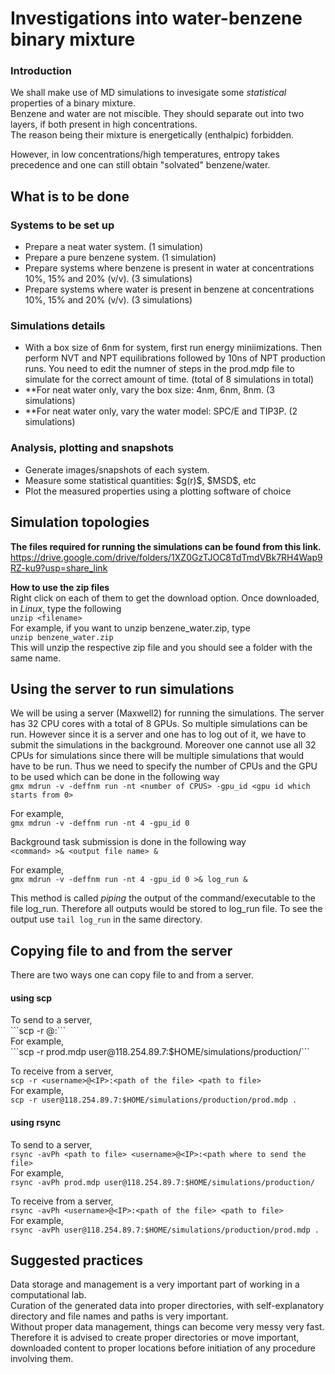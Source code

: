 <h1> Investigations into water-benzene binary mixture </h1>

<h3> Introduction </h3>

We shall make use of MD simulations to invesigate some *statistical* properties of a binary mixture.<br>
Benzene and water are not miscible. They should separate out into two layers, if both present in high concentrations.<br>
The reason being their mixture is energetically (enthalpic) forbidden. 

However, in low concentrations/high temperatures, entropy takes precedence and one can still obtain "solvated" benzene/water.

<h2> What is to be done </h2>

<h3> Systems to be set up </h3>
 <ul>
  <li> Prepare a neat water system. (1 simulation) </li>
  <li> Prepare a pure benzene system. (1 simulation) </li>
  <li> Prepare systems where benzene is present in water at concentrations 10%, 15% and 20% (v/v). (3 simulations) </li>
  <li> Prepare systems where water is present in benzene at concentrations 10%, 15% and 20% (v/v). (3 simulations) </li>
 </ul>

<h3> Simulations details </h3>
 <ul>
  <li> With a box size of 6nm for system, first run energy miniimizations. Then perform NVT and NPT equilibrations followed by 10ns of NPT production runs. You need to edit the numner of steps in the prod.mdp file to simulate for the correct amount of time.
  (total of 8 simulations in total) </li>
  <li> **For neat water only, vary the box size: 4nm, 6nm, 8nm. (3 simulations)
  <li> **For neat water only, vary the water model: SPC/E and TIP3P. (2 simulations)
 </ul>
 
<h3> Analysis, plotting and snapshots </h3>
 <ul>
  <li> Generate images/snapshots of each system. </li>
  <li> Measure some statistical quantities: $g(r)$, $MSD$, etc </li>
  <li> Plot the measured properties using a plotting software of choice </li>
 </ul>

<h2> Simulation topologies </h2>

**The files required for running the simulations can be found from this link.**<br>
https://drive.google.com/drive/folders/1XZ0GzTJOC8TdTmdVBk7RH4Wap9RZ-ku9?usp=share_link<br>

**How to use the zip files**<br>
Right click on each of them to get the download option. Once downloaded, in *Linux*, type the following<br>
```unzip <filename>```<br>
For example, if you want to unzip benzene_water.zip, type<br>
```unzip benzene_water.zip```<br>
This will unzip the respective zip file and you should see a folder with the same name.

<h2> Using the server to run simulations </h2>

 We will be using a server (Maxwell2) for running the simulations. The server has 32 CPU cores with a total of 8 GPUs. So multiple simulations can be run. However since it is a server and one has to log out of it, we have to submit the simulations in the background. Moreover one cannot use all 32 CPUs for simulations since there will be multiple simulations that would have to be run. Thus we need to specify the number of CPUs and the GPU to be used which can be done in the following way<br>
 ```gmx mdrun -v -deffnm run -nt <number of CPUS> -gpu_id <gpu id which starts from 0>```
 
 For example,<br>
 ```gmx mdrun -v -deffnm run -nt 4 -gpu_id 0```
 
 Background task submission is done in the following way<br>
 ```<command> >& <output file name> &```
 
 For example,<br>
 ```gmx mdrun -v -deffnm run -nt 4 -gpu_id 0 >& log_run &```<br>
 
 This method is called *piping* the output of the command/executable to the file log_run. Therefore all outputs would be stored to log_run file. To see the output use ```tail log_run``` in the same directory.
 
<h2> Copying file to and from the server </h2>

 There are two ways one can copy file to and from a server.<br>
 <h4> using scp </h4>
 To send to a server,<br>
 ```scp -r <path to file> <username>@<IP>:<path where to send the file>```<br>
 For example,<br>
 ```scp -r prod.mdp user@118.254.89.7:$HOME/simulations/production/```
 
 To receive from a server,<br>
 ```scp -r <username>@<IP>:<path of the file> <path to file>```<br>
 For example,<br>
 ```scp -r user@118.254.89.7:$HOME/simulations/production/prod.mdp .```
 
 <h4> using rsync </h4>
 
 To send to a server,<br>
 ```rsync -avPh <path to file> <username>@<IP>:<path where to send the file>```<br>
 For example,<br>
 ```rsync -avPh prod.mdp user@118.254.89.7:$HOME/simulations/production/```
 
 To receive from a server,<br>
 ```rsync -avPh <username>@<IP>:<path of the file> <path to file>```<br>
 For example,<br>
 ```rsync -avPh user@118.254.89.7:$HOME/simulations/production/prod.mdp .```
 

<h2> Suggested practices </h2>
 Data storage and management is a very important part of working in a computational lab.<br>
 Curation of the generated data into proper directories, with self-explanatory directory and file names and paths is very important.<br>
 Without proper data management, things can become very messy very fast. Therefore it is advised to create proper directories or move important, downloaded content to proper locations before initiation of any procedure involving them.
